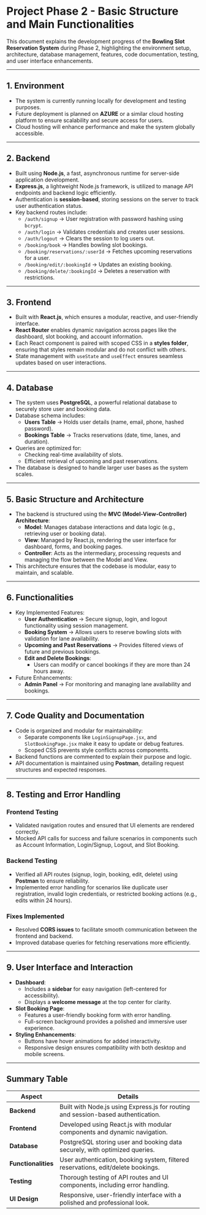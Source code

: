# Project Phase 2 - Basic Structure and Main Functionalities

This document explains the development progress of the **Bowling Slot Reservation System** during Phase 2, highlighting the environment setup, architecture, database management, features, code documentation, testing, and user interface enhancements.

---

## 1. Environment
- The system is currently running locally for development and testing purposes.
- Future deployment is planned on **AZURE**  or a similar cloud hosting platform to ensure scalability and secure access for users.
- Cloud hosting will enhance performance and make the system globally accessible.

---

## 2. Backend
- Built using **Node.js**, a fast, asynchronous runtime for server-side application development.
- **Express.js**, a lightweight Node.js framework, is utilized to manage API endpoints and backend logic efficiently.
- Authentication is **session-based**, storing sessions on the server to track user authentication status.
- Key backend routes include:
  - `/auth/signup` → User registration with password hashing using `bcrypt`.
  - `/auth/login` → Validates credentials and creates user sessions.
  - `/auth/logout` → Clears the session to log users out.
  - `/booking/book` → Handles bowling slot bookings.
  - `/booking/reservations/:userId` → Fetches upcoming reservations for a user.
  - `/booking/edit/:bookingId` → Updates an existing booking.
  - `/booking/delete/:bookingId` → Deletes a reservation with restrictions.

---

## 3. Frontend
- Built with **React.js**, which ensures a modular, reactive, and user-friendly interface.
- **React Router** enables dynamic navigation across pages like the dashboard, slot booking, and account information.
- Each React component is paired with scoped CSS in a **styles folder**, ensuring that styles remain modular and do not conflict with others.
- State management with `useState` and `useEffect` ensures seamless updates based on user interactions.

---

## 4. Database
- The system uses **PostgreSQL**, a powerful relational database to securely store user and booking data.
- Database schema includes:
  - **Users Table** → Holds user details (name, email, phone, hashed password).
  - **Bookings Table** → Tracks reservations (date, time, lanes, and duration).
- Queries are optimized for:
  - Checking real-time availability of slots.
  - Efficient retrieval of upcoming and past reservations.
- The database is designed to handle larger user bases as the system scales.

---

## 5. Basic Structure and Architecture
- The backend is structured using the **MVC (Model-View-Controller) Architecture**:
  - **Model**: Manages database interactions and data logic (e.g., retrieving user or booking data).
  - **View**: Managed by React.js, rendering the user interface for dashboard, forms, and booking pages.
  - **Controller**: Acts as the intermediary, processing requests and managing the flow between the Model and View.
- This architecture ensures that the codebase is modular, easy to maintain, and scalable.

---

## 6. Functionalities
- Key Implemented Features:
  - **User Authentication** → Secure signup, login, and logout functionality using session management.
  - **Booking System** → Allows users to reserve bowling slots with validation for lane availability.
  - **Upcoming and Past Reservations** → Provides filtered views of future and previous bookings.
  - **Edit and Delete Bookings**:
    - Users can modify or cancel bookings if they are more than 24 hours away.
- Future Enhancements:
  - **Admin Panel** → For monitoring and managing lane availability and bookings.

---

## 7. Code Quality and Documentation
- Code is organized and modular for maintainability:
  - Separate components like `LoginSignupPage.jsx`, and `SlotBookingPage.jsx` make it easy to update or debug features.
  - Scoped CSS prevents style conflicts across components.
- Backend functions are commented to explain their purpose and logic.
- API documentation is maintained using **Postman**, detailing request structures and expected responses.

---

## 8. Testing and Error Handling
### Frontend Testing
- Validated navigation routes and ensured that UI elements are rendered correctly.
- Mocked API calls for success and failure scenarios in components such as Account Information, Login/Signup, Logout, and Slot Booking.

### Backend Testing
- Verified all API routes (signup, login, booking, edit, delete) using **Postman** to ensure reliability.
- Implemented error handling for scenarios like duplicate user registration, invalid login credentials, or restricted booking actions (e.g., edits within 24 hours).

### Fixes Implemented
- Resolved **CORS issues** to facilitate smooth communication between the frontend and backend.
- Improved database queries for fetching reservations more efficiently.

---

## 9. User Interface and Interaction
- **Dashboard**:
  - Includes a **sidebar** for easy navigation (left-centered for accessibility).
  - Displays a **welcome message** at the top center for clarity.
- **Slot Booking Page**:
  - Features a user-friendly booking form with error handling.
  - Full-screen background provides a polished and immersive user experience.
- **Styling Enhancements**:
  - Buttons have hover animations for added interactivity.
  - Responsive design ensures compatibility with both desktop and mobile screens.

---

## Summary Table

| **Aspect**         | **Details** |
|--------------------|------------|
| **Backend**       | Built with Node.js using Express.js for routing and session-based authentication. |
| **Frontend**      | Developed using React.js with modular components and dynamic navigation. |
| **Database**      | PostgreSQL storing user and booking data securely, with optimized queries. |
| **Functionalities** | User authentication, booking system, filtered reservations, edit/delete bookings. |
| **Testing**       | Thorough testing of API routes and UI components, including error handling. |
| **UI Design**     | Responsive, user-friendly interface with a polished and professional look. |
